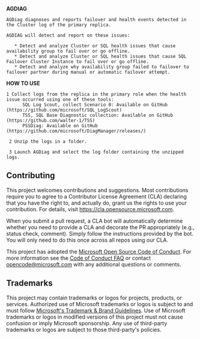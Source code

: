 **AGDIAG**

    AGDiag diagnoses and reports failover and health events detected in the Cluster log of the primary replica.

    AGDIAG will detect and report on these issues:

       * Detect and analyze Cluster or SQL health issues that cause availability group to fail over or go offline.
       * Detect and analyze Cluster or SQL health issues that cause SQL Failover Cluster Instance to fail over or go offline.
       * Detect and analyze why availability group failed to failover to failover partner during manual or automatic failover attempt.

**HOW TO USE**

    1 Collect logs from the replica in the primary role when the health issue occurred using one of these tools:
          SQL Log Scout, collect Scenario 0: Available on GitHub (https://github.com/microsoft/SQL_LogScout)
          TSS, SQL Base Diagnostic collection: Available on GitHub (https://github.com/walter-1/TSS)
          PSSDiag: Available on GitHub (https://github.com/microsoft/DiagManager/releases/)

     2 Unzip the logs in a folder.

     3 Launch AGDiag and select the log folder containing the unzipped logs.


## Contributing

This project welcomes contributions and suggestions.  Most contributions require you to agree to a
Contributor License Agreement (CLA) declaring that you have the right to, and actually do, grant us
the rights to use your contribution. For details, visit https://cla.opensource.microsoft.com.

When you submit a pull request, a CLA bot will automatically determine whether you need to provide
a CLA and decorate the PR appropriately (e.g., status check, comment). Simply follow the instructions
provided by the bot. You will only need to do this once across all repos using our CLA.

This project has adopted the [Microsoft Open Source Code of Conduct](https://opensource.microsoft.com/codeofconduct/).
For more information see the [Code of Conduct FAQ](https://opensource.microsoft.com/codeofconduct/faq/) or
contact [opencode@microsoft.com](mailto:opencode@microsoft.com) with any additional questions or comments.

## Trademarks

This project may contain trademarks or logos for projects, products, or services. Authorized use of Microsoft 
trademarks or logos is subject to and must follow 
[Microsoft's Trademark & Brand Guidelines](https://www.microsoft.com/en-us/legal/intellectualproperty/trademarks/usage/general).
Use of Microsoft trademarks or logos in modified versions of this project must not cause confusion or imply Microsoft sponsorship.
Any use of third-party trademarks or logos are subject to those third-party's policies.
